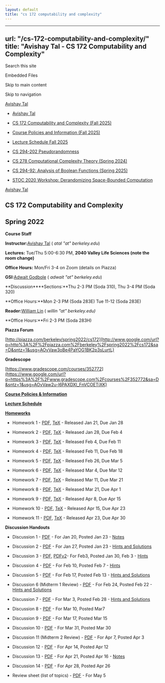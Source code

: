 ```yaml
---
layout: default
title: "cs 172 computability and complexity"
---
```


---
url: "/cs-172-computability-and-complexity/"
title: "Avishay Tal - CS 172 Computability and Complexity"
---

Search this site

Embedded Files

Skip to main content

Skip to navigation

[Avishay Tal](/avishay-tal/)

- [Avishay Tal](/avishay-tal/)

- [CS 172 Computability and Complexity (Fall 2025)](/cs172-Fall25/)





- [Course Policies and Information (Fall 2025)](/cs172-Fall25/course-policies-and-information-fall-2025/)

- [Lecture Schedule Fall 2025](/cs172-Fall25/lecture-schedule-fall-2025/)


- [CS 294-202 Pseudorandomness](/pseudorandomness/)

- [CS 278 Computational Complexity Theory (Spring 2024)](/cs-278-computational-complexity-theory-spring-2024/)

- [CS 294-92: Analysis of Boolean Functions (Spring 2025)](/cs-294-92-analysis-of-boolean-functions-spring-2025/)

- [STOC 2020 Workshop: Derandomizing Space-Bounded Computation](/stoc-2020-workshop-derandomizing-space-bounded-computation/)


[Avishay Tal](/avishay-tal/)

## **CS 172 Computability and Complexity**

## **Spring 2022**

**Course Staff**

**Instructor:**[Avishay Tal](/avishay-tal/) ( _atal "at" berkeley.edu_)

**Lectures:** Tue/Thu 5:00-6:30 PM, **2040 Valley Life Sciences (note the room change)**

**Office Hours:** Mon/Fri 3-4 on Zoom (details on Piazza)

**GSI:**[Adwait Godbole](https://www.google.com/url?q=https%3A%2F%2Fwww.linkedin.com%2Fin%2Fadwait-godbole%2F&sa=D&sntz=1&usg=AOvVaw32ECzgTWvh1T7ny7Vl2m2T) ( _adwait "at" berkeley.edu_)

**Discussion****Sections:**Thu 2-3 PM (Soda 310), Thu 3-4 PM (Soda 320)

**Office Hours:**Mon 2-3 PM (Soda 283E) Tue 11-12 (Soda 283E)

**Reader:**[William Lin](https://www.google.com/url?q=https%3A%2F%2Fwww.linkedin.com%2Fin%2Flin-william%2F&sa=D&sntz=1&usg=AOvVaw0lG7U9YKSSHHtuKvMPoMqY) ( _willin "at" berkeley.edu)_

**Office Hours:**Fri 2-3 PM (Soda 283H)

**Piazza Forum**

[http://piazza.com/berkeley/spring2022/cs172](http://www.google.com/url?q=http%3A%2F%2Fpiazza.com%2Fberkeley%2Fspring2022%2Fcs172&sa=D&sntz=1&usg=AOvVaw3oBe4PaYOG1BK2p3sLurtL)

**Gradescope**

[https://www.gradescope.com/courses/352772](https://www.google.com/url?q=https%3A%2F%2Fwww.gradescope.com%2Fcourses%2F352772&sa=D&sntz=1&usg=AOvVaw2u-l6PAXDXl_FnVCOETiXK)

[**Course Policies & Information**](/cs-172-computability-and-complexity/course-policies-and-information-spring-2022/)

[**Lecture Schedule**](/cs-172-computability-and-complexity/lecture-schedule-spring-2022/)

[**Homeworks**](https://drive.google.com/drive/folders/1JygJdwiR2AyZg02A9Nz4LpspwOi0EYby?usp=sharing)

- Homework 1 - [PDF](https://drive.google.com/file/d/1Ov3Q3bMaUj6Uz4Vw0QfRDSpGGRsCkTYy/view?usp=sharing), [TeX](https://drive.google.com/file/d/1V_VNLXW3U4X9H-Lh-Fwj_PhxDdS_Z7TQ/view?usp=sharing) \- Released Jan 21, Due Jan 28

- Homework 2 - [PDF](https://drive.google.com/file/d/1YBFbL6W0UTcoleODxt6QoT3AMHCzVabE/view?usp=sharing), [TeX](https://drive.google.com/file/d/1_RPZguCcFFI5EBghnJISHZNVtyiRTvfM/view?usp=sharing) \- Released Jan 28, Due Feb 4

- Homework 3 - [PDF](https://drive.google.com/file/d/1xIZxR2ESUIgaQdoMS3W-38-pyd2ZV7nr/view?usp=sharing), [TeX](https://drive.google.com/file/d/1jJzWTDY__fL2H_LwdSLJN8fj6HyFbJDB/view?usp=sharing) \- Released Feb 4, Due Feb 11

- Homework 4 \- [PDF](https://drive.google.com/file/d/1MNmjdpAayxW9m7kGE9xzYgQ6s2ZYZkh1/view?usp=sharing), [TeX](https://drive.google.com/file/d/1J5NpuWwS2Pikcr1AvypKjNNLoOGjgbTz/view?usp=sharing) \- Released Feb 11, Due Feb 18

- Homework 5 - [PDF](https://drive.google.com/file/d/1n71K_xrak2K-KkxTxX6xJvIxh-MDT_xq/view?usp=sharing), [TeX](https://drive.google.com/file/d/1tS4iKU2fAFCuhPgz25KaFURyGS-awkUZ/view?usp=sharing) \- Released Feb 26, Due Mar 5

- Homework 6 - [PDF](https://drive.google.com/file/d/1FT_eqEdUJPROCtRoxT_QGkK8XCFGXgF_/view?usp=sharing), [TeX](https://drive.google.com/file/d/1JsZRv0JOQgD9kCAmELqDQKCGFd6ZxYoH/view?usp=sharing) \- Released Mar 4, Due Mar 12

- Homework 7 - [PDF](https://drive.google.com/file/d/1-U9JUxRZwG6MZt8mBp0uORTJruREwAbG/view?usp=sharing), [TeX](https://drive.google.com/file/d/1XYe0LNAGlNlSGDk2D7m2aQ7FVeXSweZP/view?usp=sharing) \- Released Mar 11, Due Mar 21

- Homework 8 - [PDF](https://drive.google.com/file/d/1ulpBlFml-xmRHpU2FO4z8ZPP3T0Li3sj/view?usp=sharing), [TeX](https://drive.google.com/file/d/11tvFx3CZf9EszdjiNnH477SNNdtQ5B9C/view?usp=sharing) \- Released Mar 21, Due Apr 1

- Homework 9 - [PDF](https://drive.google.com/file/d/1CvBqUab3bmQymt4vi2jHaIVEN38Rj0qY/view?usp=sharing), [TeX](https://drive.google.com/file/d/1ryWzuxXdqQ4LReVfSVyXZQ0h82YcucNe/view?usp=sharing) \- Released Apr 8, Due Apr 15

- Homework 10 - [PDF](https://drive.google.com/file/d/1teATmIPt0hJmWG2wJxAbdKrPGRUrnUuM/view?usp=sharing), [TeX](https://drive.google.com/file/d/1KFJATJJQKtsyELAcCl3HXOQpmWXNlA3m/view?usp=sharing) \- Released Apr 15, Due Apr 23

- Homework 11 - [PDF](https://drive.google.com/file/d/1NLs9VMRxplUSywEbjqvm-kUK4A33wX0p/view?usp=sharing), [TeX](https://drive.google.com/file/d/1z21BvqtpBoHyVknTDFsPEZ_-M_dNwpHt/view?usp=sharing) \- Released Apr 23, Due Apr 30


**Discussion Handouts**

- Discussion 1 - [PDF](https://drive.google.com/file/d/1v8rd-fQnfQYsOn7R6PAAK6_Yswqx0TLz/view?usp=sharing) \- For Jan 20, Posted Jan 23 - [Notes](https://drive.google.com/file/d/1wLZRApeXzumpCvM5359b0QMq-ZdBTnWc/view?usp=sharing)

- Discussion 2 - [PDF](https://drive.google.com/file/d/1D9Ehk9XJ2MVNs9otc7xsAbMlT0fvK1-E/view?usp=sharing) \- For Jan 27, Posted Jan 23 - [Hints and Solutions](https://drive.google.com/file/d/1seS8L5IClCkG9i6lr1ZwVNhatoqJ4Jqw/view?usp=sharing)

- Discussion 3 - [PDF](https://drive.google.com/file/d/1WYUp9fFDxg1pgvy_wn4FkqJ979ZtmFha/view?usp=sharing), [PDFv2](https://drive.google.com/file/d/14EFnOzxfN-mgYXN51cwY3E8waoYc3--h/view?usp=sharing)\- For Feb3, Posted Jan 30, Feb 3 - [Hints](https://drive.google.com/file/d/1EakNR2ARCocgW_7WZgINF6hcHz7qm9WF/view?usp=sharing)

- Discussion 4 - [PDF](https://drive.google.com/file/d/1ybrsqNRs_a3iEkMLgBcXokyzZCvm0g9i/view?usp=sharing) \- For Feb 10, Posted Feb 7 - [Hints](https://drive.google.com/file/d/1NdvNnDHW7RX9x-YimFKPXqAYG_EvPWBP/view?usp=sharing)

- Discussion 5 - [PDF](https://drive.google.com/file/d/1f9S5GJzmbFblnAGMKiJ3BY1BmLu1GaKA/view?usp=sharing) \- For Feb 17, Posted Feb 13 - [Hints and Solutions](https://drive.google.com/file/d/1HdOUnQ-qboVs_CFVyf4wA-emrw6G7O0Q/view?usp=sharing)

- Discussion 6 (Midterm 1 Review) - [PDF](https://drive.google.com/file/d/1bDZ9Ypx3vfxWV402RvlUC9KrXFNLHwkQ/view?usp=sharing) \- For Feb 24, Posted Feb 22 - [Hints and Solutions](https://drive.google.com/file/d/164N9R7fqdo3UNEIR_ZwJruFCEYhoJHhl/view?usp=sharing)

- Discussion 7 - [PDF](https://drive.google.com/file/d/1YvI3asH408QsAwJErKSuUkaOcf7rMgbA/view?usp=sharing) \- For Mar 3, Posted Feb 28 - [Hints and Solutions](https://drive.google.com/file/d/1vi-sCks_7wOHbzbLx7OfhTd51ZceJpzC/view?usp=sharing)

- Discussion 8 \- [PDF](https://drive.google.com/file/d/1SWZJ4jTyX_YiBHuuZ1Tl3w739IBRiOee/view?usp=sharing) \- For Mar 10, Posted Mar7

- Discussion 9 - [PDF](https://drive.google.com/file/d/1EIlQz30ZdlAe5HVr6fAWnRmiVOe1RJwb/view?usp=sharing) \- For Mar 17, Posted Mar 15

- Discussion 10 - [PDF](https://drive.google.com/file/d/19CqskVVWl0UQ44xfTGRIgxoHKLAravug/view?usp=sharing) \- For Mar 31, Posted Mar 30

- Discussion 11 (Midterm 2 Review) - [PDF](https://drive.google.com/file/d/1DLESEJQIeN8EhXIopnsSwERpXp7O5402/view?usp=sharing) \- For Apr 7, Posted Apr 3

- Discussion 12 - [PDF](https://drive.google.com/file/d/1NRpu7mfz7d_gtzjlMG_d5WWQNYJmPKXf/view?usp=sharing) \- For Apr 14, Posted Apr 12

- Discussion 13 \- [PDF](https://drive.google.com/file/d/1_AMq3CBs28Tw9YVtR_wWizqa_rcqB-eq/view?usp=sharing) \- For Apr 21, Posted Apr 16 - [Notes](https://drive.google.com/file/d/1pV7eSNl5gtzywAyls_K_YUoQyqshXnVJ/view?usp=sharing)

- Discussion 14 - [PDF](https://drive.google.com/file/d/1bOJrbGUWB8dv4Rt5L2BloGBhEqWVUUqL/view?usp=sharing) \- For Apr 28, Posted Apr 26

- Review sheet (list of topics) - [PDF](https://drive.google.com/file/d/1OVwdcC7JluTnvvMpdRkqU_tbsEv-H2Mr/view?usp=sharing) \- For May 5




